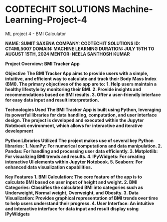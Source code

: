 # CODTECHIT SOLUTIONS Machine-Learning-Project-4
ML project 4 - BMI Calculator

**NAME: SUMIT SAXENA
COMPANY: CODTECHIT SOLUTIONS
ID: CT4ML5007
DOMAIN: MACHINE LEARNING
DURATION: JULY 15TH TO AUGUST 15TH, 2024
MENTOR: NEELA SANTHOSH KUMAR**


**Project Overview: BMI Tracker App**

**Objective**
**The BMI Tracker App aims to provide users with a simple, intuitive, and efficient way to calculate and track their Body Mass Index (BMI). The primary objectives of the app are to:**
**1. Help users maintain a healthy lifestyle by monitoring their BMI.
2. Provide insights and recommendations based on BMI results.
3. Offer a user-friendly interface for easy data input and result interpretation.**

**Technologies Used**
**The BMI Tracker App is built using Python, leveraging its powerful libraries for data handling, computation, and user interface design. The project is developed and executed within the Jupyter Notebook environment, which allows for interactive and iterative development**

**Python Libraries Utilized**
**The project makes use of several key Python libraries:**
**1. NumPy: For numerical computations and data manipulation.
2. Pandas: For handling and processing user data efficiently.
3. Matplotlib: For visualizing BMI trends and results.
4. IPyWidgets: For creating interactive UI elements within Jupyter Notebook.
5. Seaborn: For enhanced data visualization capabilities.**

**Key Features**
**1. BMI Calculation: The core feature of the app is to calculate BMI based on user input of height and weight.
2. BMI Categories: Classifies the calculated BMI into categories such as Underweight, Normal weight, Overweight, and Obesity.
3. Data Visualization: Provides graphical representation of BMI trends over time to help users understand their progress.
4. User Interface: An intuitive and interactive interface for data input and result display using IPyWidgets**
